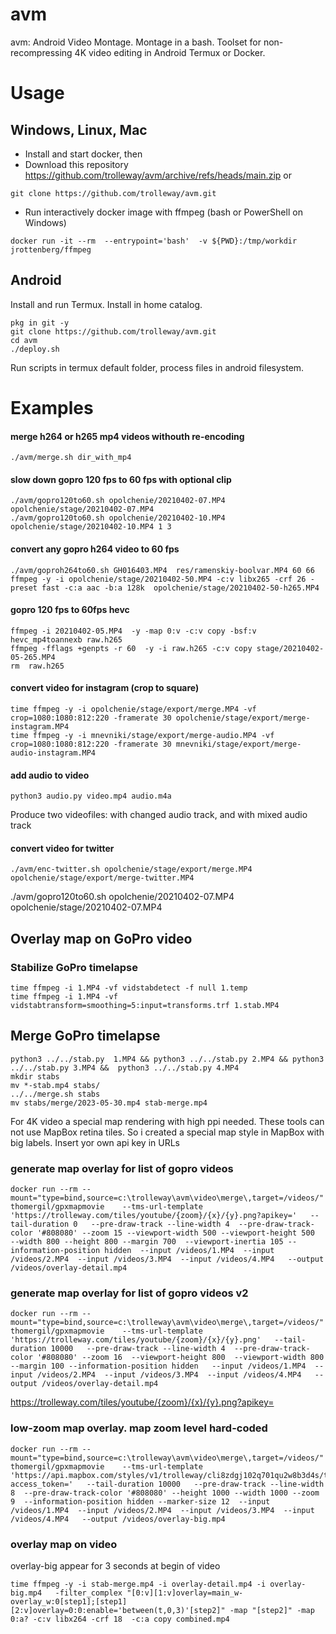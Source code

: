 # avm
avm: Android Video Montage. Montage in a bash. Toolset for non-recompressing 4K video editing in Android Termux or Docker.

# Usage

## Windows, Linux, Mac

* Install and start docker, then
* Download this repository  https://github.com/trolleway/avm/archive/refs/heads/main.zip or
```
git clone https://github.com/trolleway/avm.git
```
* Run interactively docker image with ffmpeg (bash or PowerShell on Windows)
```
docker run -it --rm  --entrypoint='bash'  -v ${PWD}:/tmp/workdir  jrottenberg/ffmpeg  
```


## Android
Install and run Termux. Install in home catalog. 

```
pkg in git -y
git clone https://github.com/trolleway/avm.git
cd avm
./deploy.sh
```


Run scripts in termux default folder,
process files in android filesystem.

# Examples


#### merge h264 or h265 mp4 videos withouth re-encoding
```
./avm/merge.sh dir_with_mp4
```

#### slow down gopro 120 fps to 60 fps with optional clip
```
./avm/gopro120to60.sh opolchenie/20210402-07.MP4  opolchenie/stage/20210402-07.MP4
./avm/gopro120to60.sh opolchenie/20210402-10.MP4  opolchenie/stage/20210402-10.MP4 1 3
```

#### convert any gopro h264 video to 60 fps 
```
./avm/goproh264to60.sh GH016403.MP4  res/ramenskiy-boolvar.MP4 60 66
ffmpeg -y -i opolchenie/stage/20210402-50.MP4 -c:v libx265 -crf 26 -preset fast -c:a aac -b:a 128k  opolchenie/stage/20210402-50-h265.MP4 
```


#### gopro 120 fps to 60fps  hevc
```
ffmpeg -i 20210402-05.MP4  -y -map 0:v -c:v copy -bsf:v  hevc_mp4toannexb raw.h265
ffmpeg -fflags +genpts -r 60  -y -i raw.h265 -c:v copy stage/20210402-05-265.MP4
rm  raw.h265
```

#### convert video for instagram (crop to square)
```
time ffmpeg -y -i opolchenie/stage/export/merge.MP4 -vf crop=1080:1080:812:220 -framerate 30 opolchenie/stage/export/merge-instagram.MP4
time ffmpeg -y -i mnevniki/stage/export/merge-audio.MP4 -vf crop=1080:1080:812:220 -framerate 30 mnevniki/stage/export/merge-audio-instagram.MP4
```


#### add audio to video
```
python3 audio.py video.mp4 audio.m4a
```
Produce two videofiles: with changed audio track, and with mixed audio track

#### convert video for twitter
```
./avm/enc-twitter.sh opolchenie/stage/export/merge.MP4  opolchenie/stage/export/merge-twitter.MP4
```

./avm/gopro120to60.sh opolchenie/20210402-07.MP4  opolchenie/stage/20210402-07.MP4


## Overlay map on GoPro video

### Stabilize GoPro timelapse
```
time ffmpeg -i 1.MP4 -vf vidstabdetect -f null 1.temp
time ffmpeg -i 1.MP4 -vf vidstabtransform=smoothing=5:input=transforms.trf 1.stab.MP4
```

## Merge GoPro timelapse
```
python3 ../../stab.py  1.MP4 && python3 ../../stab.py 2.MP4 && python3 ../../stab.py 3.MP4 &&  python3 ../../stab.py 4.MP4
mkdir stabs
mv *-stab.mp4 stabs/
../../merge.sh stabs
mv stabs/merge/2023-05-30.mp4 stab-merge.mp4
```

For 4K video a special map rendering with high ppi needed. These tools can not use MapBox retina tiles. So i created a special map style in MapBox with big labels. 
Insert yor own api key in URLs

### generate map overlay for list of gopro videos


```
docker run --rm --mount="type=bind,source=c:\trolleway\avm\video\merge\,target=/videos/" thomergil/gpxmapmovie    --tms-url-template 'https://trolleway.com/tiles/youtube/{zoom}/{x}/{y}.png?apikey='   --tail-duration 0   --pre-draw-track --line-width 4  --pre-draw-track-color '#808080' --zoom 15 --viewport-width 500 --viewport-height 500  --width 800 --height 800 --margin 700  --viewport-inertia 105 --information-position hidden  --input /videos/1.MP4  --input /videos/2.MP4  --input /videos/3.MP4  --input /videos/4.MP4   --output /videos/overlay-detail.mp4
```

### generate map overlay for list of gopro videos v2

```
docker run --rm --mount="type=bind,source=c:\trolleway\avm\video\merge\,target=/videos/" thomergil/gpxmapmovie    --tms-url-template 'https://trolleway.com/tiles/youtube/{zoom}/{x}/{y}.png'   --tail-duration 10000   --pre-draw-track --line-width 4  --pre-draw-track-color '#808080' --zoom 16  --viewport-height 800  --viewport-width 800 --margin 100 --information-position hidden   --input /videos/1.MP4  --input /videos/2.MP4  --input /videos/3.MP4  --input /videos/4.MP4   --output /videos/overlay-detail.mp4

```
https://trolleway.com/tiles/youtube/{zoom}/{x}/{y}.png?apikey=

### low-zoom map overlay. map zoom level hard-coded
```
docker run --rm --mount="type=bind,source=c:\trolleway\avm\video\merge\,target=/videos/" thomergil/gpxmapmovie    --tms-url-template 'https://api.mapbox.com/styles/v1/trolleway/cli8zdgj102q701qu2w8b3d4s/tiles/256/{zoom}/{x}/{y}?access_token='   --tail-duration 10000   --pre-draw-track --line-width 8  --pre-draw-track-color '#808080' --height 1000 --width 1000 --zoom 9  --information-position hidden --marker-size 12  --input /videos/1.MP4  --input /videos/2.MP4  --input /videos/3.MP4  --input /videos/4.MP4   --output /videos/overlay-big.mp4

```

### overlay map on video
overlay-big appear for 3 seconds at begin of video

```
time ffmpeg -y -i stab-merge.mp4 -i overlay-detail.mp4 -i overlay-big.mp4   -filter_complex "[0:v][1:v]overlay=main_w-overlay_w:0[step1];[step1][2:v]overlay=0:0:enable='between(t,0,3)'[step2]" -map "[step2]" -map 0:a? -c:v libx264 -crf 18  -c:a copy combined.mp4


```

 
 